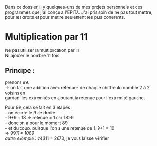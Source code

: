 Dans ce dossier, il y quelques-uns de mes projets personnels et des programmes que j'ai conçu à l'EPITA.
J'ai pris soin de ne pas tout mettre, pour les droits et pour mettre seulement les plus cohérents.

# Multiplication par 11
Ne pas utiliser la multiplication par 11  
Ni ajouter le nombre 11 fois  
## Principe :
prenons 99.  
  -> on fait une addition avec retenues de chaque chiffre du nombre 2 à 2 voisins en  
  gardant les extremités en ajoutant la retenue pour l'extremité gauche.  
  
  Pour 99, cela se fait en 3 étapes :   
    - on écarte le 9 de droite  
    - 9+9 = 18 => retenue = 1 car 18>9   
    - donc on a pour le moment 89   
    - et du coup, puisque l'on a une retenue de 1, 9+1 = 10   
    => 99*11 = 1089  
  autre exemple : 243*11 = 2673, je vous laisse vérifier  
